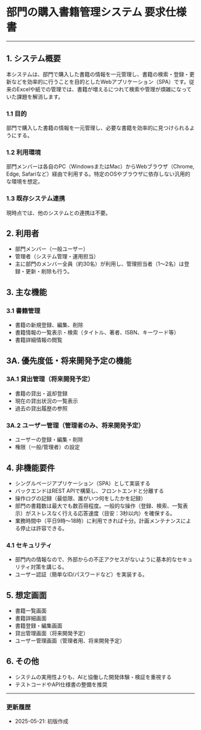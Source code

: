 # 部門の購入書籍管理システム 要求仕様書

---

## 1. システム概要

本システムは、部門で購入した書籍の情報を一元管理し、書籍の検索・登録・更新などを効率的に行うことを目的としたWebアプリケーション（SPA）です。従来のExcelや紙での管理では、書籍が増えるにつれて検索や管理が煩雑になっていた課題を解消します。

### 1.1 目的
部門で購入した書籍の情報を一元管理し、必要な書籍を効率的に見つけられるようにする。

### 1.2 利用環境
部門メンバーは各自のPC（WindowsまたはMac）からWebブラウザ（Chrome, Edge, Safariなど）経由で利用する。特定のOSやブラウザに依存しない汎用的な環境を想定。

### 1.3 既存システム連携
現時点では、他のシステムとの連携は不要。

## 2. 利用者
- 部門メンバー（一般ユーザー）
- 管理者（システム管理・運用担当）
- 主に部門のメンバー全員（約30名）が利用し、管理担当者（1～2名）は登録・更新・削除も行う。

## 3. 主な機能

### 3.1 書籍管理
- 書籍の新規登録、編集、削除
- 書籍情報の一覧表示・検索（タイトル、著者、ISBN、キーワード等）
- 書籍詳細情報の閲覧

## 3A. 優先度低・将来開発予定の機能

### 3A.1 貸出管理（将来開発予定）
- 書籍の貸出・返却登録
- 現在の貸出状況の一覧表示
- 過去の貸出履歴の参照

### 3A.2 ユーザー管理（管理者のみ、将来開発予定）
- ユーザーの登録・編集・削除
- 権限（一般/管理者）の設定

## 4. 非機能要件
- シングルページアプリケーション（SPA）として実装する
- バックエンドはREST APIで構築し、フロントエンドと分離する
- 操作ログの記録（最低限、誰がいつ何をしたかを記録）
- 部門の書籍数は最大でも数百冊程度。一般的な操作（登録、検索、一覧表示）がストレスなく行える応答速度（目安：3秒以内）を確保する。
- 業務時間中（平日9時～18時）に利用できれば十分。計画メンテナンスによる停止は許容できる。

### 4.1 セキュリティ
- 部門内の情報なので、外部からの不正アクセスがないように基本的なセキュリティ対策を講じる。
- ユーザー認証（簡単なID/パスワードなど）を実装する。

## 5. 想定画面
- 書籍一覧画面
- 書籍詳細画面
- 書籍登録・編集画面
- 貸出管理画面（将来開発予定）
- ユーザー管理画面（管理者用、将来開発予定）

## 6. その他
- システムの実用性よりも、AIと協働した開発体験・検証を重視する
- テストコードやAPI仕様書の整備を推奨

---

### 更新履歴
- 2025-05-21: 初版作成
